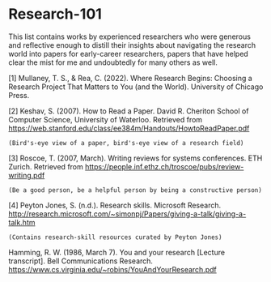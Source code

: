 # Research-101
This list contains works by experienced researchers who were generous and reflective enough to distill their insights about navigating the research world into papers for early-career researchers, papers that have helped clear the mist for me and undoubtedly for many others as well.

[1] Mullaney, T. S., & Rea, C. (2022). Where Research Begins: Choosing a Research Project That Matters to You (and the World). University of Chicago Press.

[2] Keshav, S. (2007). How to Read a Paper. David R. Cheriton School of Computer Science, University of Waterloo. Retrieved from https://web.stanford.edu/class/ee384m/Handouts/HowtoReadPaper.pdf
    
    (Bird's-eye view of a paper, bird's-eye view of a research field)

[3] Roscoe, T. (2007, March). Writing reviews for systems conferences. ETH Zurich. Retrieved from https://people.inf.ethz.ch/troscoe/pubs/review-writing.pdf
    
    (Be a good person, be a helpful person by being a constructive person)

[4] Peyton Jones, S. (n.d.). Research skills. Microsoft Research. http://research.microsoft.com/~simonpj/Papers/giving-a-talk/giving-a-talk.htm
    
    (Contains research-skill resources curated by Peyton Jones)

Hamming, R. W. (1986, March 7). You and your research [Lecture transcript]. Bell Communications Research. https://www.cs.virginia.edu/~robins/YouAndYourResearch.pdf

